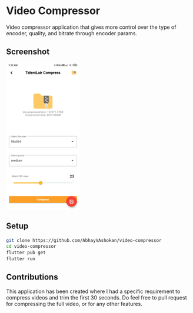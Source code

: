 # Video Compressor

Video compressor application that gives more control over the type of encoder, quality, and bitrate through encoder params.

## Screenshot
<img src=".github/screenshot.jpg" width=200>


## Setup
```bash
git clone https://github.com/AbhayVAshokan/video-compressor
cd video-compressor
flutter pub get
flutter run
```

## Contributions
This application has been created where I had a specific requirement to compress videos and trim the first 30 seconds. Do feel free to pull request for compressing the full video, or for any other features.
